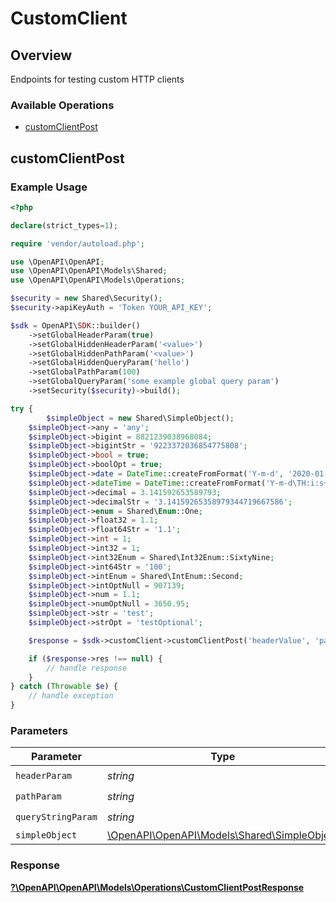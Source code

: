 # CustomClient


## Overview

Endpoints for testing custom HTTP clients

### Available Operations

* [customClientPost](#customclientpost)

## customClientPost

### Example Usage

```php
<?php

declare(strict_types=1);

require 'vendor/autoload.php';

use \OpenAPI\OpenAPI;
use \OpenAPI\OpenAPI\Models\Shared;
use \OpenAPI\OpenAPI\Models\Operations;

$security = new Shared\Security();
$security->apiKeyAuth = 'Token YOUR_API_KEY';

$sdk = OpenAPI\SDK::builder()
    ->setGlobalHeaderParam(true)
    ->setGlobalHiddenHeaderParam('<value>')
    ->setGlobalHiddenPathParam('<value>')
    ->setGlobalHiddenQueryParam('hello')
    ->setGlobalPathParam(100)
    ->setGlobalQueryParam('some example global query param')
    ->setSecurity($security)->build();

try {
        $simpleObject = new Shared\SimpleObject();
    $simpleObject->any = 'any';
    $simpleObject->bigint = 8821239038968084;
    $simpleObject->bigintStr = '9223372036854775808';
    $simpleObject->bool = true;
    $simpleObject->boolOpt = true;
    $simpleObject->date = DateTime::createFromFormat('Y-m-d', '2020-01-01');
    $simpleObject->dateTime = DateTime::createFromFormat('Y-m-d\TH:i:s+', '2020-01-01T00:00:00.001Z');
    $simpleObject->decimal = 3.141592653589793;
    $simpleObject->decimalStr = '3.14159265358979344719667586';
    $simpleObject->enum = Shared\Enum::One;
    $simpleObject->float32 = 1.1;
    $simpleObject->float64Str = '1.1';
    $simpleObject->int = 1;
    $simpleObject->int32 = 1;
    $simpleObject->int32Enum = Shared\Int32Enum::SixtyNine;
    $simpleObject->int64Str = '100';
    $simpleObject->intEnum = Shared\IntEnum::Second;
    $simpleObject->intOptNull = 907139;
    $simpleObject->num = 1.1;
    $simpleObject->numOptNull = 3650.95;
    $simpleObject->str = 'test';
    $simpleObject->strOpt = 'testOptional';

    $response = $sdk->customClient->customClientPost('headerValue', 'pathValue', 'queryValue', $simpleObject);

    if ($response->res !== null) {
        // handle response
    }
} catch (Throwable $e) {
    // handle exception
}
```

### Parameters

| Parameter                                                                          | Type                                                                               | Required                                                                           | Description                                                                        | Example                                                                            |
| ---------------------------------------------------------------------------------- | ---------------------------------------------------------------------------------- | ---------------------------------------------------------------------------------- | ---------------------------------------------------------------------------------- | ---------------------------------------------------------------------------------- |
| `headerParam`                                                                      | *string*                                                                           | :heavy_check_mark:                                                                 | N/A                                                                                | headerValue                                                                        |
| `pathParam`                                                                        | *string*                                                                           | :heavy_check_mark:                                                                 | N/A                                                                                | pathValue                                                                          |
| `queryStringParam`                                                                 | *string*                                                                           | :heavy_check_mark:                                                                 | N/A                                                                                | queryValue                                                                         |
| `simpleObject`                                                                     | [\OpenAPI\OpenAPI\Models\Shared\SimpleObject](../../Models/Shared/SimpleObject.md) | :heavy_minus_sign:                                                                 | N/A                                                                                |                                                                                    |


### Response

**[?\OpenAPI\OpenAPI\Models\Operations\CustomClientPostResponse](../../Models/Operations/CustomClientPostResponse.md)**

